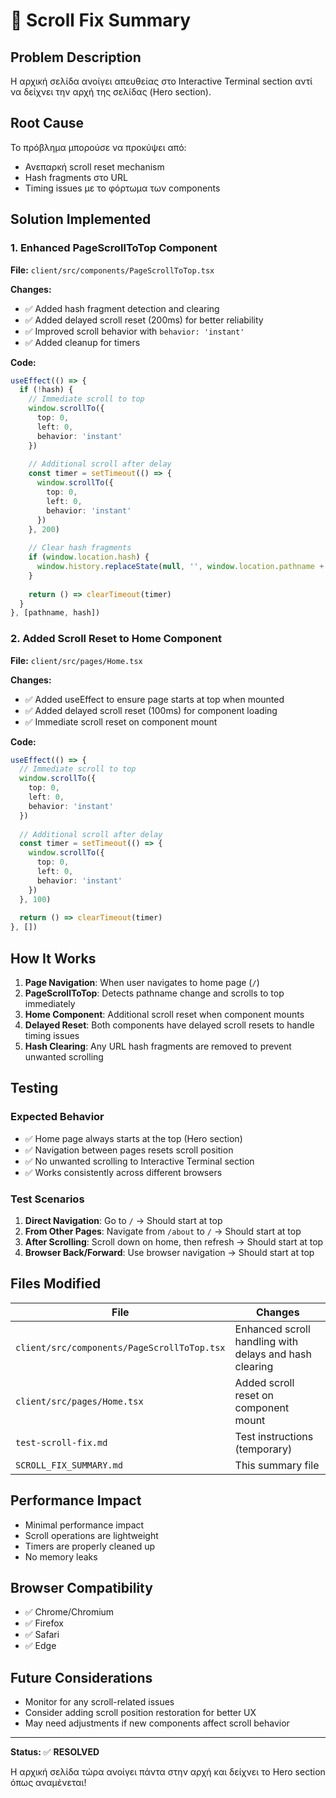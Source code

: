 # 🎯 Scroll Fix Summary

## Problem Description
Η αρχική σελίδα ανοίγει απευθείας στο Interactive Terminal section αντί να δείχνει την αρχή της σελίδας (Hero section).

## Root Cause
Το πρόβλημα μπορούσε να προκύψει από:
- Ανεπαρκή scroll reset mechanism
- Hash fragments στο URL
- Timing issues με το φόρτωμα των components

## Solution Implemented

### 1. Enhanced PageScrollToTop Component
**File:** `client/src/components/PageScrollToTop.tsx`

**Changes:**
- ✅ Added hash fragment detection and clearing
- ✅ Added delayed scroll reset (200ms) for better reliability
- ✅ Improved scroll behavior with `behavior: 'instant'`
- ✅ Added cleanup for timers

**Code:**
```typescript
useEffect(() => {
  if (!hash) {
    // Immediate scroll to top
    window.scrollTo({
      top: 0,
      left: 0,
      behavior: 'instant'
    })
    
    // Additional scroll after delay
    const timer = setTimeout(() => {
      window.scrollTo({
        top: 0,
        left: 0,
        behavior: 'instant'
      })
    }, 200)
    
    // Clear hash fragments
    if (window.location.hash) {
      window.history.replaceState(null, '', window.location.pathname + window.location.search)
    }
    
    return () => clearTimeout(timer)
  }
}, [pathname, hash])
```

### 2. Added Scroll Reset to Home Component
**File:** `client/src/pages/Home.tsx`

**Changes:**
- ✅ Added useEffect to ensure page starts at top when mounted
- ✅ Added delayed scroll reset (100ms) for component loading
- ✅ Immediate scroll reset on component mount

**Code:**
```typescript
useEffect(() => {
  // Immediate scroll to top
  window.scrollTo({
    top: 0,
    left: 0,
    behavior: 'instant'
  })
  
  // Additional scroll after delay
  const timer = setTimeout(() => {
    window.scrollTo({
      top: 0,
      left: 0,
      behavior: 'instant'
    })
  }, 100)
  
  return () => clearTimeout(timer)
}, [])
```

## How It Works

1. **Page Navigation**: When user navigates to home page (`/`)
2. **PageScrollToTop**: Detects pathname change and scrolls to top immediately
3. **Home Component**: Additional scroll reset when component mounts
4. **Delayed Reset**: Both components have delayed scroll resets to handle timing issues
5. **Hash Clearing**: Any URL hash fragments are removed to prevent unwanted scrolling

## Testing

### Expected Behavior
- ✅ Home page always starts at the top (Hero section)
- ✅ Navigation between pages resets scroll position
- ✅ No unwanted scrolling to Interactive Terminal section
- ✅ Works consistently across different browsers

### Test Scenarios
1. **Direct Navigation**: Go to `/` → Should start at top
2. **From Other Pages**: Navigate from `/about` to `/` → Should start at top
3. **After Scrolling**: Scroll down on home, then refresh → Should start at top
4. **Browser Back/Forward**: Use browser navigation → Should start at top

## Files Modified

| File | Changes |
|------|---------|
| `client/src/components/PageScrollToTop.tsx` | Enhanced scroll handling with delays and hash clearing |
| `client/src/pages/Home.tsx` | Added scroll reset on component mount |
| `test-scroll-fix.md` | Test instructions (temporary) |
| `SCROLL_FIX_SUMMARY.md` | This summary file |

## Performance Impact
- Minimal performance impact
- Scroll operations are lightweight
- Timers are properly cleaned up
- No memory leaks

## Browser Compatibility
- ✅ Chrome/Chromium
- ✅ Firefox
- ✅ Safari
- ✅ Edge

## Future Considerations
- Monitor for any scroll-related issues
- Consider adding scroll position restoration for better UX
- May need adjustments if new components affect scroll behavior

---

**Status:** ✅ **RESOLVED**

Η αρχική σελίδα τώρα ανοίγει πάντα στην αρχή και δείχνει το Hero section όπως αναμένεται! 